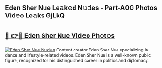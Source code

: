 ## Eden Sher Nue Le𝚊k𝚎d N𝚞𝚍es - Part-A0G Photos Vid𝚎o Le𝚊ks GjLkQ

# <h2><a href="http://fb6jmy.evod.top/?m=Eden+Sher+Nue">🔗 👉🔴 Eden Sher Nue Vid𝚎o Ph𝚘t𝚘s</a></h2>

[![Eden Sher Nue N𝚞d𝚎s](https://i.imgur.com/8V9OHl7.gif)](http://fb6jmy.evod.top/?m=Eden+Sher+Nue)
Content creator Eden Sher Nue specializing in dance and lifestyle-related videos. Eden Sher Nue is a well-known public figure, recognized for his distinguished career in politics and diplomacy. 
